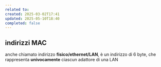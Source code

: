 ```yaml
---
related to: 
created: 2025-03-02T17:41
updated: 2025-05-10T18:40
completed: false
---
```

## indirizzi MAC
anche chiamato indirizzo **fisico/ethernet/LAN**, è un indirizzo di 6 byte, che rappresenta **univocamente** ciascun adattore di una LAN